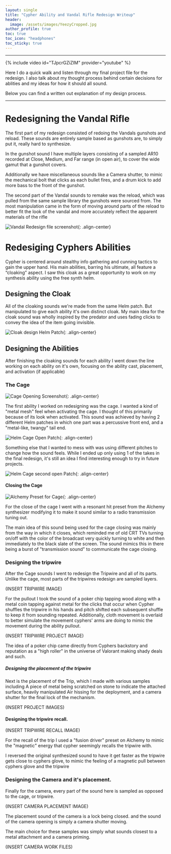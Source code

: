 ```yaml
---
layout: single
title: "Cypher Ability and Vandal Rifle Redesign Writeup"
header: 
  image: /assets/images/YeezyCropped.jpg
author_profile: true
toc: true
toc_icon: "headphones"
toc_sticky: true
---
```


---

{% include video id="TJpcrGZiZIM" provider="youtube" %}

Here I do a quick walk and listen through my final project file for the redesign. I also talk about my thought process behind certain decisions for ablities and my ideas for how it should all sound.

Below you can find a written out explanation of my design process. 

---

# Redesigning the Vandal Rifle

The first part of my redesign consisted of redoing the Vandals gunshots and reload. These sounds are entirely sample based as gunshots are, to simply put it, really hard to synthesize.

In the gunshot sound I have multiple layers consisting of a sampled AR10 recorded at Close, Medium, and Far range (in open air), to cover the wide gamut that a gunshot covers.

Additionally we have miscellaneous sounds like a Camera shutter, to mimic the mechanical bolt that clicks as each bullet fires, and a drum kick to add more bass to the front of the gunshot.

The second part of the Vandal sounds to remake was the reload, which was pulled from the same sample library the gunshots were sourced from. The most manipulation came in the form of moving around parts of the reload to better fit the look of the vandal and more accurately reflect the apparent materials of the rifle


![Vandal Redesign file screenshot](/assets/images/writeup-images/VandalWorkScreenshot.png){: .align-center}


# Redesiging Cyphers Abilities

Cypher is centered around stealthy info gathering and cunning tactics to gain the upper hand. His main abilities, barring his ultimate, all feature a “cloaking” aspect. I saw this cloak as a great opportunity to work on my synthesis ability using the free synth helm.

## Designing the Cloak

All of the cloaking sounds we're made from the same Helm patch. But manipulated to give each ability it's own distinct cloak. My main idea for the cloak sound was wholly inspired by the predator and uses fading clicks to convey the idea of the item going invisible.


![Cloak design Helm Patch](/assets/images/writeup-images/HelmCloakScreenshot.png){: .align-center}


## Designing the Abilities

After finishing the cloaking sounds for each ability I went down the line working on each ability on it's own, focusing on the ability cast, placement, and activation (if applicable)


### The Cage


![Cage Opening Screenshot](/assets/images/writeup-images/CageOpenScreenshot.png){: .align-center}


The first ability I worked on redesigning was the cage. I wanted a kind of "metal mesh" feel when activating the cage. I thought of this primarily because of its look when activated. This sound was achieved by having 2 different Helm patches in which one part was a percussive front end, and a "metal-like, twangy" tail end.


![Helm Cage Open Patch](assets/images/writeup-images/HelmCageOpenScreenshot.png){: .align-center}


Something else that I wanted to mess with was using different pitches to change how the sound feels. While I ended up only using 1 of the takes in the final redesign, it's still an idea I find interesting enough to try in future projects.


![Helm Cage second open Patch](assets/images/writeup-images/HelmCageScreenshot2.png){: .align-center}


#### Closing the Cage


![Alchemy Preset for Cage](assets/images/writeup-images/AlchemyCageScreenshot.png){: .align-center}


For the close of the cage I went with a resonant hit preset from the Alchemy synthesizer modifying it to make it sound similar to a radio transmission tuning out.


The main idea of this sound being used for the cage closing was mainly from the way in which it closes, which reminded me of old CRT TVs turning on/off with the color of the broadcast very quickly turning to white and then immediately to the black slate of the screen. The sound mimics this in there being a burst of "transmission sound" to communicate the cage closing.

### Designing the tripwire

After the Cage sounds I went to redesign the Tripwire and all of its parts. Unlike the cage, most parts of the tripwires redesign are sampled layers.

(INSERT TRIPWIRE IMAGE)

For the pullout I took the sound of a poker chip tapping wood along with a metal coin tapping against metal for the clicks that occur when Cypher shuffles the tripwire in his hands and pitch shifted each subsequent shuffle to keep it from sounding repeated. Additionally, cloth movement is overlaid to better simulate the movement cyphers' arms are doing to mimic the movement during the ability pullout.

(INSERT TRIPWIRE PROJECT IMAGE)

The idea of a poker chip came directly from Cyphers backstory and reputation as a "high roller" in the universe of Valorant making shady deals and such.

##### Designing the placement of the tripwire

Next is the placement of the Trip, which I made with various samples including A piece of metal being scratched on stone to indicate the attached surface, heavily manipulated Air hissing for the deployment, and a camera shutter for the final lock of the mechanism.

(INSERT PROJECT IMAGES)

#### Designing the tripwire recall. 

(INSERT TRIPWIRE RECALL IMAGE)

For the recall of the trip I used a "fusion driver" preset on Alchemy to mimic the "magnetic" energy that cypher seemingly recalls the tripwire with.

I reversed the original synthesized sound to have it get faster as the tripwire gets close to cyphers glove, to mimic the feeling of a magnetic pull between cyphers glove and the tripwire

### Designing the Camera and it's placement. 

Finally for the camera, every part of the sound here is sampled as opposed to the cage, or tripwire. 

(INSERT CAMERA PLACEMENT IMAGE)

The placement sound of the camera is a lock being closed. and the sound of the camera opening is simply a camera shutter moving.

The main choice for these samples was simply what sounds closest to a metal attachment and a camera priming.

(INSERT CAMERA WORK FILES)
